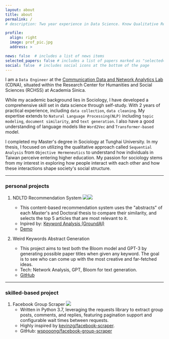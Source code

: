 ```yaml
---
layout: about
title: about
permalink: /
# description: Two year experience in Data Science. Know Qualitative Research and Social Psychology.

profile:
  align: right
  image: prof_pic.jpg
  address: >

news: false  # includes a list of news items
selected_papers: false # includes a list of papers marked as "selected={true}"
social: false  # includes social icons at the bottom of the page
---
```


I am a `Data Engineer` at the [Communication Data and Network Analytics Lab](https://cdna.survey.sinica.edu.tw/index_en.html) (CDNA), situated within the Research Center for Humanities and Social Sciences (RCHSS) at Academia Sinica.

While my academic background lies in Sociology, I have developed a comprehensive skill set in data science through self-study. With 2 years of practical experience, including `data collection`, `data cleaning`. My expertise extends to `Natural Language Processing(NLP)` including `topic modeling`, `document similarity`, and `text generation`. I also have a good understanding of language models like `Word2Vec` and `Transformer-based` model.

I completed my Master's degree in Sociology at Tunghai University. In my thesis, I focused on utilizing the qualitative approach called `Sequential Analysis` from `Objective Hermeneutics` to understand how individuals in Taiwan perceive entering higher education. My passion for sociology stems from my interest in exploring how people interact with each other and how these interactions shape society's social structure.

* * *

### personal projects

1. NDLTD Recommendation System ![](https://img.shields.io/badge/Python-3776AB?style=for-the-badge&logo=python&logoColor=white)![](https://img.shields.io/badge/Vue.js-35495E?style=for-the-badge&logo=vue.js&logoColor=4FC08D)
   - This content-based recommendation system uses the "abstracts" of each Master's and Doctoral thesis to compare their similarity, and selects the top 5 articles that are most relevant to it.  
   - Inpired by: [Keyword Analysis (GroundAI)](https://keywords.groundedai.company/api/keyword_analysis/) 
   - [Demo](https://ndltd-tw-recommendation-system.fly.dev/#/)

2. Weird Keywords Abstract Generation
    - This project aims to test both the Bloom model and GPT-3 by generating possible paper titles when given any keyword. The goal is to see who can come up with the most creative and far-fetched ideas.
    - Tech: Network Analysis, GPT, Bloom for text generation.
    - [GitHub](https://github.com/wspooong/weird-keywords-abstract-generation)

* * *

### skilled-based project

1. Facebook Group Scraper ![](https://img.shields.io/badge/Python-3776AB?style=for-the-badge&logo=python&logoColor=white)
   - Written in Python 3.7, leveraging the requests library to extract group posts, comments, and replies, featuring pagination support and configurable wait times between requests.
   - Highly inspired by [kevinzg/facebook-scraper](https://github.com/kevinzg/facebook-scraper).  
   - GitHub: [wspooong/facebook-group-scraper](https://github.com/wspooong/facebook-group-scraper)
